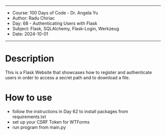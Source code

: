 
************************************************************
*    Course: 100 Days of Code - Dr. Angela Yu              
*    Author: Radu Chiriac                                  
*    Day: 68 - Authenticating Users with Flask             
*    Subject: Flask, SQLAlchemy, Flask-Login, Werkzeug     
*    Date: 2024-10-01                                      
************************************************************


# Description
This is a Flask Website that showcases how to register and authenticate users in order to access a secret path and to download a file.

# How to use
- follow the instructions in Day 62 to install packages from requirements.txt
- set up your CSRF Token for WTForms
- run program from main.py
